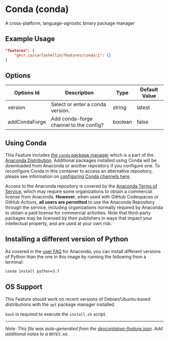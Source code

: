 
# Conda (conda)

A cross-platform, language-agnostic binary package manager

## Example Usage

```json
"features": {
    "ghcr.io/carloshellin/features/conda:1": {}
}
```

## Options

| Options Id | Description | Type | Default Value |
|-----|-----|-----|-----|
| version | Select or enter a conda version. | string | latest |
| addCondaForge | Add conda-forge channel to the config? | boolean | false |

## Using Conda

This Feature includes [the `conda` package manager](https://docs.conda.io/projects/conda/en/latest/index.html) which is a part of the [Anaconda Distribution](https://repo.anaconda.com). Additional packages installed using Conda will be downloaded from Anaconda or another repository if you configure one. To reconfigure Conda in this container to access an alternative repository, please see information on [configuring Conda channels here](https://docs.conda.io/projects/conda/en/latest/user-guide/concepts/channels.html ).

Access to the Anaconda repository is covered by the [Anaconda Terms of Service](https://legal.anaconda.com/policies/en/?name=terms-of-service), which may require some organizations to obtain a commercial license from Anaconda. **However**, when used with GitHub Codespaces or GitHub Actions, **all users are permitted** to use the Anaconda Repository through the service, including organizations normally required by Anaconda to obtain a paid license for commercial activities. Note that third-party packages may be licensed by their publishers in ways that impact your intellectual property, and are used at your own risk.

## Installing a different version of Python

As covered in the [user FAQ](https://docs.anaconda.com/anaconda/user-guide/faq) for Anaconda, you can install different versions of Python than the one in this image by running the following from a terminal:

```bash
conda install python=3.7
```


## OS Support

This Feature should work on recent versions of Debian/Ubuntu-based distributions with the `apt` package manager installed.

`bash` is required to execute the `install.sh` script.


---

_Note: This file was auto-generated from the [devcontainer-feature.json](https://github.com/carloshellin/features/blob/main/src/conda/devcontainer-feature.json).  Add additional notes to a `NOTES.md`._
